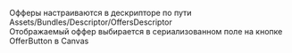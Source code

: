 Офферы настраиваются в дескрипторе по пути Assets/Bundles/Descriptor/OffersDescriptor\
Отображаемый оффер выбирается в сериализованном поле на кнопке OfferButton в Canvas
